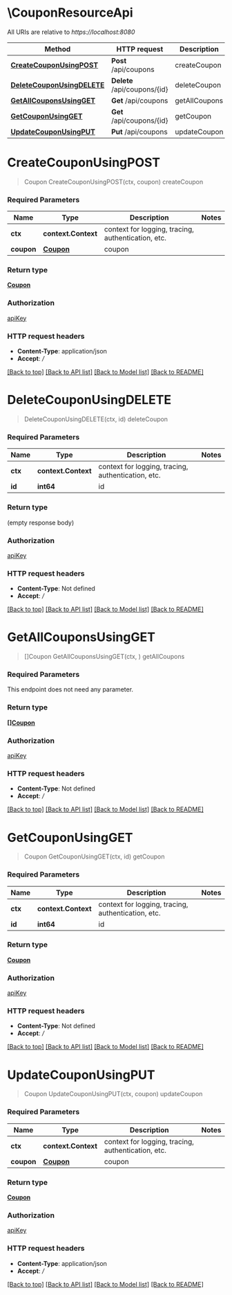 # \CouponResourceApi

All URIs are relative to *https://localhost:8080*

Method | HTTP request | Description
------------- | ------------- | -------------
[**CreateCouponUsingPOST**](CouponResourceApi.md#CreateCouponUsingPOST) | **Post** /api/coupons | createCoupon
[**DeleteCouponUsingDELETE**](CouponResourceApi.md#DeleteCouponUsingDELETE) | **Delete** /api/coupons/{id} | deleteCoupon
[**GetAllCouponsUsingGET**](CouponResourceApi.md#GetAllCouponsUsingGET) | **Get** /api/coupons | getAllCoupons
[**GetCouponUsingGET**](CouponResourceApi.md#GetCouponUsingGET) | **Get** /api/coupons/{id} | getCoupon
[**UpdateCouponUsingPUT**](CouponResourceApi.md#UpdateCouponUsingPUT) | **Put** /api/coupons | updateCoupon


# **CreateCouponUsingPOST**
> Coupon CreateCouponUsingPOST(ctx, coupon)
createCoupon

### Required Parameters

Name | Type | Description  | Notes
------------- | ------------- | ------------- | -------------
 **ctx** | **context.Context** | context for logging, tracing, authentication, etc.
  **coupon** | [**Coupon**](Coupon.md)| coupon | 

### Return type

[**Coupon**](Coupon.md)

### Authorization

[apiKey](../README.md#apiKey)

### HTTP request headers

 - **Content-Type**: application/json
 - **Accept**: */*

[[Back to top]](#) [[Back to API list]](../README.md#documentation-for-api-endpoints) [[Back to Model list]](../README.md#documentation-for-models) [[Back to README]](../README.md)

# **DeleteCouponUsingDELETE**
> DeleteCouponUsingDELETE(ctx, id)
deleteCoupon

### Required Parameters

Name | Type | Description  | Notes
------------- | ------------- | ------------- | -------------
 **ctx** | **context.Context** | context for logging, tracing, authentication, etc.
  **id** | **int64**| id | 

### Return type

 (empty response body)

### Authorization

[apiKey](../README.md#apiKey)

### HTTP request headers

 - **Content-Type**: Not defined
 - **Accept**: */*

[[Back to top]](#) [[Back to API list]](../README.md#documentation-for-api-endpoints) [[Back to Model list]](../README.md#documentation-for-models) [[Back to README]](../README.md)

# **GetAllCouponsUsingGET**
> []Coupon GetAllCouponsUsingGET(ctx, )
getAllCoupons

### Required Parameters
This endpoint does not need any parameter.

### Return type

[**[]Coupon**](Coupon.md)

### Authorization

[apiKey](../README.md#apiKey)

### HTTP request headers

 - **Content-Type**: Not defined
 - **Accept**: */*

[[Back to top]](#) [[Back to API list]](../README.md#documentation-for-api-endpoints) [[Back to Model list]](../README.md#documentation-for-models) [[Back to README]](../README.md)

# **GetCouponUsingGET**
> Coupon GetCouponUsingGET(ctx, id)
getCoupon

### Required Parameters

Name | Type | Description  | Notes
------------- | ------------- | ------------- | -------------
 **ctx** | **context.Context** | context for logging, tracing, authentication, etc.
  **id** | **int64**| id | 

### Return type

[**Coupon**](Coupon.md)

### Authorization

[apiKey](../README.md#apiKey)

### HTTP request headers

 - **Content-Type**: Not defined
 - **Accept**: */*

[[Back to top]](#) [[Back to API list]](../README.md#documentation-for-api-endpoints) [[Back to Model list]](../README.md#documentation-for-models) [[Back to README]](../README.md)

# **UpdateCouponUsingPUT**
> Coupon UpdateCouponUsingPUT(ctx, coupon)
updateCoupon

### Required Parameters

Name | Type | Description  | Notes
------------- | ------------- | ------------- | -------------
 **ctx** | **context.Context** | context for logging, tracing, authentication, etc.
  **coupon** | [**Coupon**](Coupon.md)| coupon | 

### Return type

[**Coupon**](Coupon.md)

### Authorization

[apiKey](../README.md#apiKey)

### HTTP request headers

 - **Content-Type**: application/json
 - **Accept**: */*

[[Back to top]](#) [[Back to API list]](../README.md#documentation-for-api-endpoints) [[Back to Model list]](../README.md#documentation-for-models) [[Back to README]](../README.md)

